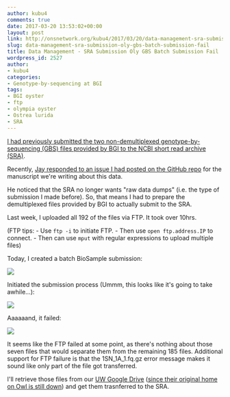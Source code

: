 ```yaml
---
author: kubu4
comments: true
date: 2017-03-20 13:53:02+00:00
layout: post
link: http://onsnetwork.org/kubu4/2017/03/20/data-management-sra-submission-oly-gbs-batch-submission-fail/
slug: data-management-sra-submission-oly-gbs-batch-submission-fail
title: Data Management - SRA Submission Oly GBS Batch Submission Fail
wordpress_id: 2527
author:
- kubu4
categories:
- Genotype-by-sequencing at BGI
tags:
- BGI oyster
- ftp
- olympia oyster
- Ostrea lurida
- SRA
---
```


[I had previously submitted the two non-demultiplexed genotype-by-sequencing (GBS) files provided by BGI to the NCBI short read archive (SRA)](http://onsnetwork.org/kubu4/2017/02/08/data-management-sra-submission-of-ostrea-lurida-gbs-fastq-files/).

Recently, [Jay responded to an issue I had posted on the GitHub repo](https://github.com/kubu4/paper_oly_gbs/issues/2) for the manuscript we're writing about this data.

He noticed that the SRA no longer wants "raw data dumps" (i.e. the type of submission I made before). So, that means I had to prepare the demultiplexed files provided by BGI to actually submit to the SRA.

Last week, I uploaded all 192 of the files via FTP. It took over 10hrs.

(FTP tips: - Use `ftp -i` to initiate FTP. - Then use `open ftp.address.IP` to connect. - Then can use `mput` with regular expressions to upload multiple files)

Today, I created a batch BioSample submission:



[![](http://eagle.fish.washington.edu/Arabidopsis/20170320_SRA_oly_gbs_demultiplex_SUB2505455.png)](http://eagle.fish.washington.edu/Arabidopsis/20170320_SRA_oly_gbs_demultiplex_SUB2505455.png)





Initiated the submission process (Ummm, this looks like it's going to take awhile...):



[![](http://eagle.fish.washington.edu/Arabidopsis/20170320_SRA_oly_gbs_demultiplex_SUB2495017.png)](http://eagle.fish.washington.edu/Arabidopsis/20170320_SRA_oly_gbs_demultiplex_SUB2495017.png)





Aaaaaand, it failed:

[![](http://eagle.fish.washington.edu/Arabidopsis/20170320_SRA_oly_gbs_demultiplex_SUB2495017_fail.png)](http://eagle.fish.washington.edu/Arabidopsis/20170320_SRA_oly_gbs_demultiplex_SUB2495017_fail.png)





It seems like the FTP failed at some point, as there's nothing about those seven files that would separate them from the remaining 185 files. Additional support for FTP failure is that the 1SN_1A_1.fq.gz error message makes it sound like only part of the file got transferred.

I'll retrieve those files from our [UW Google Drive](https://drive.google.com/drive/folders/0BzKkDWZ6tIK4eXV4VFB3VHN2ZUk) ([since their original home on Owl is still down](http://onsnetwork.org/kubu4/2017/03/18/troubleshooting-synology-nas-owl-down-after-update/)) and get them trasnferred to the SRA.
